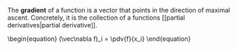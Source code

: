 The **gradient** of a function is a vector that points in the direction of maximal ascent. Concretely, it is the collection of a functions [[partial derivatives|partial derivative]].

\begin{equation}
(\vec\nabla f)_i = \pdv{f}{x_i}
\end{equation}